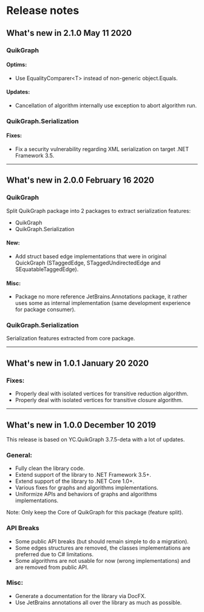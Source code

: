 # Release notes

## What's new in 2.1.0 May 11 2020

### QuikGraph

#### Optims:
* Use EqualityComparer&lt;T&gt; instead of non-generic object.Equals.

#### Updates:
* Cancellation of algorithm internally use exception to abort algorithm run.

### QuikGraph.Serialization

#### Fixes:
* Fix a security vulnerability regarding XML serialization on target .NET Framework 3.5.

---

## What's new in 2.0.0 February 16 2020

### QuikGraph

Split QuikGraph package into 2 packages to extract serialization features:
- QuikGraph
- QuikGraph.Serialization

#### New:
* Add struct based edge implementations that were in original QuickGraph (STaggedEdge, STaggedUndirectedEdge and SEquatableTaggedEdge).

#### Misc:
* Package no more reference JetBrains.Annotations package, it rather uses some as internal implementation (same development experience for package consumer).

### QuikGraph.Serialization

Serialization features extracted from core package.

---

## What's new in 1.0.1 January 20 2020

### Fixes:
* Properly deal with isolated vertices for transitive reduction algorithm.
* Properly deal with isolated vertices for transitive closure algorithm.

---

## What's new in 1.0.0 December 10 2019

This release is based on YC.QuikGraph 3.7.5-deta with a lot of updates.

### General:
* Fully clean the library code.
* Extend support of the library to .NET Framework 3.5+.
* Extend support of the library to .NET Core 1.0+.
* Various fixes for graphs and algorithms implementations.
* Uniformize APIs and behaviors of graphs and algorithms implementations.

Note: Only keep the Core of QuikGraph for this package (feature split).

### API Breaks
* Some public API breaks (but should remain simple to do a migration).
* Some edges structures are removed, the classes implementations are preferred due to C# limitations.
* Some algorithms are not usable for now (wrong implementations) and are removed from public API.

### Misc:
* Generate a documentation for the library via DocFX.
* Use JetBrains annotations all over the library as much as possible.